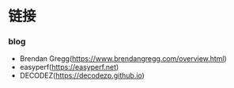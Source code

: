 # 链接

### blog
+ Brendan Gregg(https://www.brendangregg.com/overview.html)
+ easyperf(https://easyperf.net)
+ DECODEZ(https://decodezp.github.io)